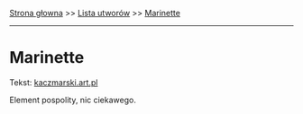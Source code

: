 [Strona głowna](../index.md) >> [Lista utworów](../list.md) >> [Marinette](276.md)

---

# Marinette

Tekst: [kaczmarski.art.pl](https://www.kaczmarski.art.pl/tworczosc/wiersze/marinette/)

Element pospolity, nic ciekawego.